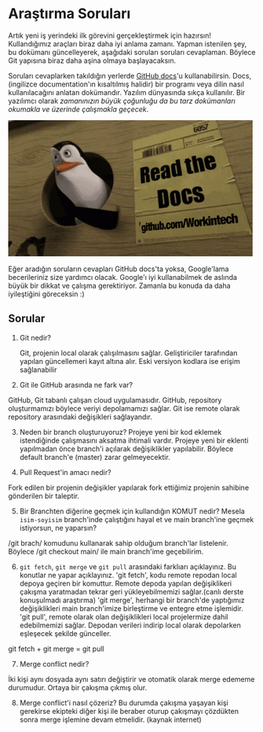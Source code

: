 # Araştırma Soruları

Artık yeni iş yerindeki ilk görevini gerçekleştirmek için hazırsın! Kullandığımız araçları biraz daha iyi anlama zamanı. Yapman istenilen şey, bu dokümanı güncelleyerek, aşağıdaki soruları soruları cevaplaman. Böylece Git yapısına biraz daha aşina olmaya başlayacaksın.

Soruları cevaplarken takıldığın yerlerde [GitHub docs](https://docs.github.com/en)'u kullanabilirsin. Docs, (ingilizce documentation'ın kısaltılmış halidir) bir programı veya dilin nasıl kullanılacağını anlatan dokümandır. Yazılım dünyasında sıkça kullanılır. Bir yazılımcı olarak _zamanınızın büyük çoğunluğu da bu tarz dokümanları okumakla ve üzerinde çalışmakla geçecek_.

![READ THE DOCS](https://github.com/Workintech/FSWeb-S1G1-Projesi-Web-Development-Projesi-icin-Git/blob/main/read-the-docs-wit.gif?raw=true)

Eğer aradığın soruların cevapları GitHub docs'ta yoksa, Google'lama becerileriniz size yardımcı olacak. Google'ı iyi kullanabilmek de aslında büyük bir dikkat ve çalışma gerektiriyor. Zamanla bu konuda da daha iyileştiğini göreceksin :)

## Sorular

1. Git nedir?

   Git, projenin local olarak çalışılmasını sağlar. Geliştiriciler tarafından yapılan güncellemeri kayıt altına alır. Eski versiyon kodlara ise erişim sağlanabilir
 
2. Git ile GitHub arasında ne fark var?

  GitHub, Git tabanlı çalışan cloud uygulamasıdır. GitHub, repository oluşturmamızı böylece veriyi depolamamızı sağlar. Git ise remote olarak repository arasındaki değişikleri sağlayandır. 

3. Neden bir branch oluşturuyoruz?
  Projeye yeni bir kod eklemek istendiğinde çalışmasını aksatma ihtimali vardır. Projeye yeni bir eklenti yapılmadan önce branch'i açılarak değişiklikler yapılabilir. Böylece default branch'e (master) zarar gelmeyecektir. 
  
4. Pull Request'in amacı nedir?

  Fork edilen bir projenin değişikler yapılarak fork ettiğimiz projenin sahibine gönderilen bir taleptir.

5. Bir Branchten diğerine geçmek için kullandığın KOMUT nedir? Mesela `isim-soyisim` branch'inde çalıştığını hayal et ve main branch'ine geçmek istiyorsun, ne yaparsın?

  /git brach/  komudunu kullanarak sahip olduğum branch'lar listelenir. Böylece /git checkout main/ ile main branch'ime geçebilirim.
  
6. `git fetch`, `git merge` ve `git pull` arasındaki farklıarı açıklayınız. Bu konutlar ne yapar açıklayınız.
 'git fetch', kodu remote repodan local depoya geçiren bir komuttur. Remote depoda yapılan değişiklikeri çakışma yaratmadan tekrar geri yükleyebilmemizi sağlar.(canlı derste konuşulmadı araştırma)
 'git merge', herhangi bir branch'de yaptığımız değişiklikleri main branch'imize birleştirme ve entegre etme işlemidir.  
 'git pull', remote olarak olan değişiklikleri local projelermize dahil edebilmemizi sağlar. Depodan verileri indirip local olarak depolarken eşleşecek şekilde günceller. 
  
  git fetch + git merge = git pull 
 

7. Merge conflict nedir?

  İki kişi aynı dosyada aynı satırı değiştirir ve otomatik olarak merge edememe durumudur. Ortaya bir çakışma çıkmış olur.

8. Merge conflict'i nasıl çözeriz?
   Bu durumda çakışma yaşayan kişi gerekirse ekipteki diğer kişi ile beraber oturup çakışmayı çözdükten sonra merge işlemine devam etmelidir. (kaynak internet)